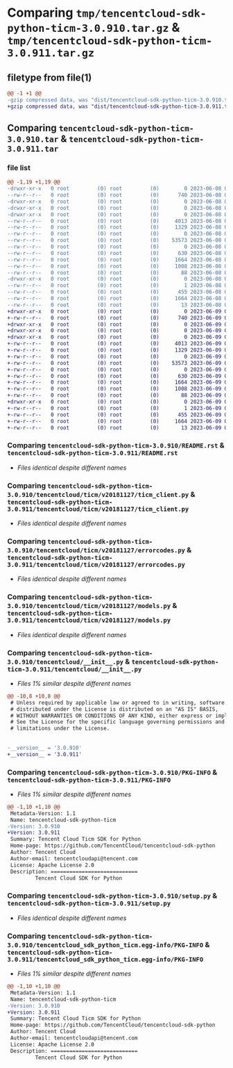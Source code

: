 # Comparing `tmp/tencentcloud-sdk-python-ticm-3.0.910.tar.gz` & `tmp/tencentcloud-sdk-python-ticm-3.0.911.tar.gz`

## filetype from file(1)

```diff
@@ -1 +1 @@
-gzip compressed data, was "dist/tencentcloud-sdk-python-ticm-3.0.910.tar", last modified: Thu Jun  8 09:22:37 2023, max compression
+gzip compressed data, was "dist/tencentcloud-sdk-python-ticm-3.0.911.tar", last modified: Fri Jun  9 02:29:15 2023, max compression
```

## Comparing `tencentcloud-sdk-python-ticm-3.0.910.tar` & `tencentcloud-sdk-python-ticm-3.0.911.tar`

### file list

```diff
@@ -1,19 +1,19 @@
-drwxr-xr-x   0 root         (0) root         (0)        0 2023-06-08 09:22:37.000000 tencentcloud-sdk-python-ticm-3.0.910/
--rw-r--r--   0 root         (0) root         (0)      740 2023-06-08 09:22:37.000000 tencentcloud-sdk-python-ticm-3.0.910/README.rst
-drwxr-xr-x   0 root         (0) root         (0)        0 2023-06-08 09:22:37.000000 tencentcloud-sdk-python-ticm-3.0.910/tencentcloud/
-drwxr-xr-x   0 root         (0) root         (0)        0 2023-06-08 09:22:37.000000 tencentcloud-sdk-python-ticm-3.0.910/tencentcloud/ticm/
-drwxr-xr-x   0 root         (0) root         (0)        0 2023-06-08 09:22:37.000000 tencentcloud-sdk-python-ticm-3.0.910/tencentcloud/ticm/v20181127/
--rw-r--r--   0 root         (0) root         (0)     4013 2023-06-08 09:22:37.000000 tencentcloud-sdk-python-ticm-3.0.910/tencentcloud/ticm/v20181127/ticm_client.py
--rw-r--r--   0 root         (0) root         (0)     1329 2023-06-08 09:22:37.000000 tencentcloud-sdk-python-ticm-3.0.910/tencentcloud/ticm/v20181127/errorcodes.py
--rw-r--r--   0 root         (0) root         (0)        0 2023-06-08 09:22:37.000000 tencentcloud-sdk-python-ticm-3.0.910/tencentcloud/ticm/v20181127/__init__.py
--rw-r--r--   0 root         (0) root         (0)    53573 2023-06-08 09:22:37.000000 tencentcloud-sdk-python-ticm-3.0.910/tencentcloud/ticm/v20181127/models.py
--rw-r--r--   0 root         (0) root         (0)        0 2023-06-08 09:22:37.000000 tencentcloud-sdk-python-ticm-3.0.910/tencentcloud/ticm/__init__.py
--rw-r--r--   0 root         (0) root         (0)      630 2023-06-08 09:22:37.000000 tencentcloud-sdk-python-ticm-3.0.910/tencentcloud/__init__.py
--rw-r--r--   0 root         (0) root         (0)     1664 2023-06-08 09:22:37.000000 tencentcloud-sdk-python-ticm-3.0.910/PKG-INFO
--rw-r--r--   0 root         (0) root         (0)     1008 2023-06-08 09:22:37.000000 tencentcloud-sdk-python-ticm-3.0.910/setup.py
--rw-r--r--   0 root         (0) root         (0)       88 2023-06-08 09:22:37.000000 tencentcloud-sdk-python-ticm-3.0.910/setup.cfg
-drwxr-xr-x   0 root         (0) root         (0)        0 2023-06-08 09:22:37.000000 tencentcloud-sdk-python-ticm-3.0.910/tencentcloud_sdk_python_ticm.egg-info/
--rw-r--r--   0 root         (0) root         (0)        1 2023-06-08 09:22:37.000000 tencentcloud-sdk-python-ticm-3.0.910/tencentcloud_sdk_python_ticm.egg-info/dependency_links.txt
--rw-r--r--   0 root         (0) root         (0)      455 2023-06-08 09:22:37.000000 tencentcloud-sdk-python-ticm-3.0.910/tencentcloud_sdk_python_ticm.egg-info/SOURCES.txt
--rw-r--r--   0 root         (0) root         (0)     1664 2023-06-08 09:22:37.000000 tencentcloud-sdk-python-ticm-3.0.910/tencentcloud_sdk_python_ticm.egg-info/PKG-INFO
--rw-r--r--   0 root         (0) root         (0)       13 2023-06-08 09:22:37.000000 tencentcloud-sdk-python-ticm-3.0.910/tencentcloud_sdk_python_ticm.egg-info/top_level.txt
+drwxr-xr-x   0 root         (0) root         (0)        0 2023-06-09 02:29:15.000000 tencentcloud-sdk-python-ticm-3.0.911/
+-rw-r--r--   0 root         (0) root         (0)      740 2023-06-09 02:29:15.000000 tencentcloud-sdk-python-ticm-3.0.911/README.rst
+drwxr-xr-x   0 root         (0) root         (0)        0 2023-06-09 02:29:15.000000 tencentcloud-sdk-python-ticm-3.0.911/tencentcloud/
+drwxr-xr-x   0 root         (0) root         (0)        0 2023-06-09 02:29:15.000000 tencentcloud-sdk-python-ticm-3.0.911/tencentcloud/ticm/
+drwxr-xr-x   0 root         (0) root         (0)        0 2023-06-09 02:29:15.000000 tencentcloud-sdk-python-ticm-3.0.911/tencentcloud/ticm/v20181127/
+-rw-r--r--   0 root         (0) root         (0)     4013 2023-06-09 02:29:15.000000 tencentcloud-sdk-python-ticm-3.0.911/tencentcloud/ticm/v20181127/ticm_client.py
+-rw-r--r--   0 root         (0) root         (0)     1329 2023-06-09 02:29:15.000000 tencentcloud-sdk-python-ticm-3.0.911/tencentcloud/ticm/v20181127/errorcodes.py
+-rw-r--r--   0 root         (0) root         (0)        0 2023-06-09 02:29:15.000000 tencentcloud-sdk-python-ticm-3.0.911/tencentcloud/ticm/v20181127/__init__.py
+-rw-r--r--   0 root         (0) root         (0)    53573 2023-06-09 02:29:15.000000 tencentcloud-sdk-python-ticm-3.0.911/tencentcloud/ticm/v20181127/models.py
+-rw-r--r--   0 root         (0) root         (0)        0 2023-06-09 02:29:15.000000 tencentcloud-sdk-python-ticm-3.0.911/tencentcloud/ticm/__init__.py
+-rw-r--r--   0 root         (0) root         (0)      630 2023-06-09 02:29:15.000000 tencentcloud-sdk-python-ticm-3.0.911/tencentcloud/__init__.py
+-rw-r--r--   0 root         (0) root         (0)     1664 2023-06-09 02:29:15.000000 tencentcloud-sdk-python-ticm-3.0.911/PKG-INFO
+-rw-r--r--   0 root         (0) root         (0)     1008 2023-06-09 02:29:15.000000 tencentcloud-sdk-python-ticm-3.0.911/setup.py
+-rw-r--r--   0 root         (0) root         (0)       88 2023-06-09 02:29:15.000000 tencentcloud-sdk-python-ticm-3.0.911/setup.cfg
+drwxr-xr-x   0 root         (0) root         (0)        0 2023-06-09 02:29:15.000000 tencentcloud-sdk-python-ticm-3.0.911/tencentcloud_sdk_python_ticm.egg-info/
+-rw-r--r--   0 root         (0) root         (0)        1 2023-06-09 02:29:15.000000 tencentcloud-sdk-python-ticm-3.0.911/tencentcloud_sdk_python_ticm.egg-info/dependency_links.txt
+-rw-r--r--   0 root         (0) root         (0)      455 2023-06-09 02:29:15.000000 tencentcloud-sdk-python-ticm-3.0.911/tencentcloud_sdk_python_ticm.egg-info/SOURCES.txt
+-rw-r--r--   0 root         (0) root         (0)     1664 2023-06-09 02:29:15.000000 tencentcloud-sdk-python-ticm-3.0.911/tencentcloud_sdk_python_ticm.egg-info/PKG-INFO
+-rw-r--r--   0 root         (0) root         (0)       13 2023-06-09 02:29:15.000000 tencentcloud-sdk-python-ticm-3.0.911/tencentcloud_sdk_python_ticm.egg-info/top_level.txt
```

### Comparing `tencentcloud-sdk-python-ticm-3.0.910/README.rst` & `tencentcloud-sdk-python-ticm-3.0.911/README.rst`

 * *Files identical despite different names*

### Comparing `tencentcloud-sdk-python-ticm-3.0.910/tencentcloud/ticm/v20181127/ticm_client.py` & `tencentcloud-sdk-python-ticm-3.0.911/tencentcloud/ticm/v20181127/ticm_client.py`

 * *Files identical despite different names*

### Comparing `tencentcloud-sdk-python-ticm-3.0.910/tencentcloud/ticm/v20181127/errorcodes.py` & `tencentcloud-sdk-python-ticm-3.0.911/tencentcloud/ticm/v20181127/errorcodes.py`

 * *Files identical despite different names*

### Comparing `tencentcloud-sdk-python-ticm-3.0.910/tencentcloud/ticm/v20181127/models.py` & `tencentcloud-sdk-python-ticm-3.0.911/tencentcloud/ticm/v20181127/models.py`

 * *Files identical despite different names*

### Comparing `tencentcloud-sdk-python-ticm-3.0.910/tencentcloud/__init__.py` & `tencentcloud-sdk-python-ticm-3.0.911/tencentcloud/__init__.py`

 * *Files 1% similar despite different names*

```diff
@@ -10,8 +10,8 @@
 # Unless required by applicable law or agreed to in writing, software
 # distributed under the License is distributed on an "AS IS" BASIS,
 # WITHOUT WARRANTIES OR CONDITIONS OF ANY KIND, either express or implied.
 # See the License for the specific language governing permissions and
 # limitations under the License.
 
 
-__version__ = '3.0.910'
+__version__ = '3.0.911'
```

### Comparing `tencentcloud-sdk-python-ticm-3.0.910/PKG-INFO` & `tencentcloud-sdk-python-ticm-3.0.911/PKG-INFO`

 * *Files 1% similar despite different names*

```diff
@@ -1,10 +1,10 @@
 Metadata-Version: 1.1
 Name: tencentcloud-sdk-python-ticm
-Version: 3.0.910
+Version: 3.0.911
 Summary: Tencent Cloud Ticm SDK for Python
 Home-page: https://github.com/TencentCloud/tencentcloud-sdk-python
 Author: Tencent Cloud
 Author-email: tencentcloudapi@tencent.com
 License: Apache License 2.0
 Description: ============================
         Tencent Cloud SDK for Python
```

### Comparing `tencentcloud-sdk-python-ticm-3.0.910/setup.py` & `tencentcloud-sdk-python-ticm-3.0.911/setup.py`

 * *Files identical despite different names*

### Comparing `tencentcloud-sdk-python-ticm-3.0.910/tencentcloud_sdk_python_ticm.egg-info/PKG-INFO` & `tencentcloud-sdk-python-ticm-3.0.911/tencentcloud_sdk_python_ticm.egg-info/PKG-INFO`

 * *Files 1% similar despite different names*

```diff
@@ -1,10 +1,10 @@
 Metadata-Version: 1.1
 Name: tencentcloud-sdk-python-ticm
-Version: 3.0.910
+Version: 3.0.911
 Summary: Tencent Cloud Ticm SDK for Python
 Home-page: https://github.com/TencentCloud/tencentcloud-sdk-python
 Author: Tencent Cloud
 Author-email: tencentcloudapi@tencent.com
 License: Apache License 2.0
 Description: ============================
         Tencent Cloud SDK for Python
```


